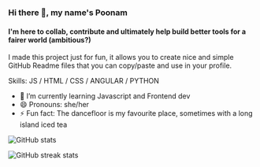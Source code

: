 ### Hi there 👋, my name's Poonam
#### I'm here to collab, contribute and ultimately help build better tools for a fairer world (ambitious?)


I made this project just for fun, it allows you to create nice and simple GitHub Readme files that you can copy/paste and use in your profile.

Skills: JS / HTML / CSS / ANGULAR / PYTHON

- 🌱 I’m currently learning Javascript and Frontend dev 
- 😄 Pronouns: she/her 
- ⚡ Fun fact: The dancefloor is my favourite place, sometimes with a long island iced tea 

![GitHub stats](https://github-readme-stats.vercel.app/api?username=Poonam-raj&show_icons=true)  

![GitHub streak stats](https://github-readme-streak-stats.herokuapp.com/?user=Poonam-raj)  

